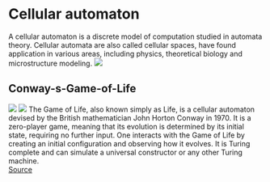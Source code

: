# Cellular automaton
A cellular automaton is a discrete model of computation studied in automata theory. Cellular automata are also called cellular spaces, have found application in various areas, including physics, theoretical biology and microstructure modeling.
![](https://upload.wikimedia.org/wikipedia/commons/8/86/Oscillator.gif)

## Conway-s-Game-of-Life
![](imgs\Game_of_life.gif)
![](https://upload.wikimedia.org/wikipedia/commons/e/e5/Gospers_glider_gun.gif)
The Game of Life, also known simply as Life, is a cellular automaton devised by the British mathematician John Horton Conway in 1970. It is a zero-player game, meaning that its evolution is determined by its initial state, requiring no further input. One interacts with the Game of Life by creating an initial configuration and observing how it evolves. It is Turing complete and can simulate a universal constructor or any other Turing machine.<br>
[Source](https://en.wikipedia.org/wiki/Conway%27s_Game_of_Life) 
